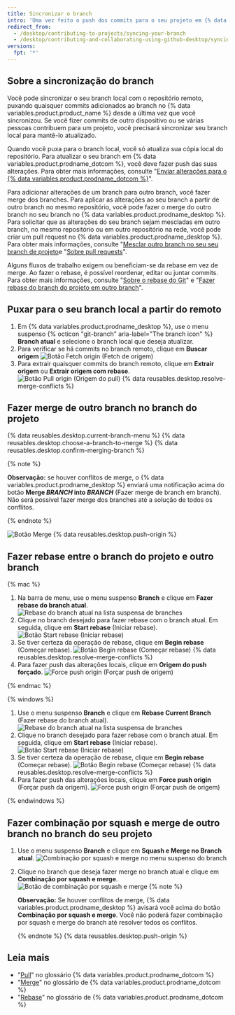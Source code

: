```yaml
---
title: Sincronizar o branch
intro: 'Uma vez feito o push dos commits para o seu projeto em {% data variables.product.prodname_dotcom %}, você poderá manter sua cópia local do projeto sincronizada puxando do repositório remoto.'
redirect_from:
  - /desktop/contributing-to-projects/syncing-your-branch
  - /desktop/contributing-and-collaborating-using-github-desktop/syncing-your-branch
versions:
  fpt: '*'
---
```


## Sobre a sincronização do branch

Você pode sincronizar o seu branch local com o repositório remoto, puxando quaisquer commits adicionados ao branch no {% data variables.product.product_name %} desde a última vez que você sincronizou. Se você fizer commits de outro dispositivo ou se várias pessoas contribuem para um projeto, você precisará sincronizar seu branch local para mantê-lo atualizado.

Quando você puxa para o branch local, você só atualiza sua cópia local do repositório. Para atualizar o seu branch em {% data variables.product.prodname_dotcom %}, você deve fazer push das suas alterações. Para obter mais informações, consulte "[Enviar alterações para o {% data variables.product.prodname_dotcom %}](/desktop/contributing-to-projects/pushing-changes-to-github)".

Para adicionar alterações de um branch para outro branch, você fazer merge dos branches. Para aplicar as alterações ao seu branch a partir de outro branch no mesmo repositório, você pode fazer o merge do outro branch no seu branch no {% data variables.product.prodname_desktop %}. Para solicitar que as alterações do seu branch sejam mescladas em outro branch, no mesmo repositório ou em outro repositório na rede, você pode criar um pull request no {% data variables.product.prodname_desktop %}. Para obter mais informações, consulte "[Mesclar outro branch no seu seu branch de projeto](#merging-another-branch-into-your-project-branch)e "[Sobre pull requests](/github/collaborating-with-issues-and-pull-requests/about-pull-requests)".

Alguns fluxos de trabalho exigem ou beneficiam-se da rebase em vez de merge. Ao fazer o rebase, é possível reordenar, editar ou juntar commits. Para obter mais informações, consulte "[Sobre o rebase do Git](/github/getting-started-with-github/about-git-rebase)" e "[Fazer rebase do branch do projeto em outro branch](#rebasing-your-project-branch-onto-another-branch)".

## Puxar para o seu branch local a partir do remoto

1. Em {% data variables.product.prodname_desktop %}, use o menu suspenso {% octicon "git-branch" aria-label="The branch icon" %} **Branch atual** e selecione o branch local que deseja atualizar.
2.  Para verificar se há commits no branch remoto, clique em **Buscar origem** ![Botão Fetch origin (Fetch de origem)](/assets/images/help/desktop/fetch-button.png)
3. Para extrair quaisquer commits do branch remoto, clique em **Extrair origem** ou **Extrair origem com rebase**. ![Botão Pull origin (Origem do pull)](/assets/images/help/desktop/pull-button.png)
{% data reusables.desktop.resolve-merge-conflicts %}

## Fazer merge de outro branch no branch do projeto

{% data reusables.desktop.current-branch-menu %}
{% data reusables.desktop.choose-a-branch-to-merge %}
{% data reusables.desktop.confirm-merging-branch %}

   {% note %}

   **Observação:** se houver conflitos de merge, o {% data variables.product.prodname_desktop %} enviará uma notificação acima do botão **Merge <em>BRANCH</em> into <em>BRANCH</em>** (Fazer merge de branch em branch). Não será possível fazer merge dos branches até a solução de todos os conflitos.

   {% endnote %}

   ![Botão Merge](/assets/images/help/desktop/merge-branch-button.png)
{% data reusables.desktop.push-origin %}

## Fazer rebase entre o branch do projeto e outro branch

{% mac %}

1. Na barra de menu, use o menu suspenso **Branch** e clique em **Fazer rebase do branch atual**. ![Rebase do branch atual na lista suspensa de branches](/assets/images/help/desktop/mac-rebase-current-branch.png)
2. Clique no branch desejado para fazer rebase com o branch atual. Em seguida, clique em **Start rebase** (Iniciar rebase). ![Botão Start rebase (Iniciar rebase)](/assets/images/help/desktop/start-rebase-button.png)
3. Se tiver certeza da operação de rebase, clique em **Begin rebase** (Começar rebase). ![Botão Begin rebase (Começar rebase)](/assets/images/help/desktop/begin-rebase-button.png)
{% data reusables.desktop.resolve-merge-conflicts %}
4. Para fazer push das alterações locais, clique em **Origem do push forçado**. ![Force push origin (Forçar push de origem)](/assets/images/help/desktop/force-push-origin.png)

{% endmac %}

{% windows %}

1. Use o menu suspenso **Branch** e clique em **Rebase Current Branch** (Fazer rebase do branch atual). ![Rebase do branch atual na lista suspensa de branches](/assets/images/help/desktop/windows-rebase-current-branch.png)
2. Clique no branch desejado para fazer rebase com o branch atual. Em seguida, clique em **Start rebase** (Iniciar rebase). ![Botão Start rebase (Iniciar rebase)](/assets/images/help/desktop/start-rebase-button.png)
3. Se tiver certeza da operação de rebase, clique em **Begin rebase** (Começar rebase). ![Botão Begin rebase (Começar rebase)](/assets/images/help/desktop/begin-rebase-button.png)
{% data reusables.desktop.resolve-merge-conflicts %}
4. Para fazer push das alterações locais, clique em **Force push origin** (Forçar push da origem). ![Force push origin (Forçar push de origem)](/assets/images/help/desktop/force-push-origin.png)

{% endwindows %}

## Fazer combinação por squash e merge de outro branch no branch do seu projeto

1. Use o menu suspenso **Branch** e clique em **Squash e Merge no Branch atual**. ![Combinação por squash e merge no menu suspenso do branch](/assets/images/help/desktop/squash-and-merge-menu.png)
2. Clique no branch que deseja fazer merge no branch atual e clique em **Combinação por squash e merge**. ![Botão de combinação por squash e merge](/assets/images/help/desktop/squash-and-merge-selection.png)
   {% note %}

   **Observação:** Se houver conflitos de merge, {% data variables.product.prodname_desktop %} avisará você acima do botão **Combinação por squash e merge**. Você não poderá fazer combinação por squash e merge do branch até resolver todos os conflitos.

   {% endnote %}
{% data reusables.desktop.push-origin %}

## Leia mais
- "[Pull](/github/getting-started-with-github/github-glossary#pull)" no glossário {% data variables.product.prodname_dotcom %}
- "[Merge](/github/getting-started-with-github/github-glossary#merge)" no glossário de {% data variables.product.prodname_dotcom %}
- "[Rebase](/github/getting-started-with-github/github-glossary#rebase)" no glossário de {% data variables.product.prodname_dotcom %}
